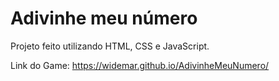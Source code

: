 # Adivinhe meu número
Projeto feito utilizando HTML, CSS e JavaScript.

Link do Game: https://widemar.github.io/AdivinheMeuNumero/
